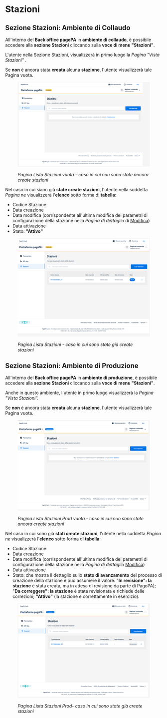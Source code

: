 # Stazioni

## Sezione Stazioni: Ambiente di Collaudo

All'interno del **Back office pagoPA** in **ambiente di collaudo**,  è possibile accedere alla **sezione Stazioni** cliccando sulla **voce di menu "Stazioni"**.

L'utente nella Sezione Stazioni, visualizzerà in primo luogo la _Pagina "Vista Stazioni"_ .

Se **non** è ancora stata **creata** alcuna **stazione**, l'utente visualizzerà tale Pagina vuota.&#x20;

<figure><img src="../../../.gitbook/assets/image (174).png" alt=""><figcaption><p><em>Pagina Lista Stazioni vuota - caso in cui non sono state ancora create stazioni</em></p></figcaption></figure>

Nel caso in cui siano già **state create stazioni**, l'utente nella suddetta _Pagina_ ne visualizzerà l'**elenco** sotto forma di **tabella**:

* Codice Stazione
* Data creazione
* Data modifica (corrispondente all'ultima modifica dei parametri di configurazione della stazione nella _Pagina di dettaglio_ di [Modifica](modifica.md))
* Data attivazione
* Stato: **"Attivo"**&#x20;

<figure><img src="../../../.gitbook/assets/image (173).png" alt=""><figcaption><p><em>Pagina Lista Stazioni - caso in cui sono state già create stazioni</em></p></figcaption></figure>

## Sezione Stazioni: Ambiente di Produzione

All'interno del **Back office pagoPA** in **ambiente di produzione**, è possibile accedere alla **sezione Stazioni** cliccando sulla **voce di menu "Stazioni"**.

Anche in questo ambiente, l'utente in primo luogo visualizzerà la _Pagina "Vista Stazioni"._

Se **non** è ancora stata **creata** alcuna **stazione**, l'utente visualizzerà tale Pagina vuota.&#x20;

<figure><img src="../../../.gitbook/assets/image (175).png" alt=""><figcaption><p><em>Pagina Lista Stazioni Prod vuota - caso in cui non sono state ancora create stazioni</em></p></figcaption></figure>

Nel caso in cui sono già **stati create stazioni**, l'utente nella suddetta _Pagina ne_ visualizzerà l'**elenco** sotto forma di **tabella**:

* Codice Stazione
* Data creazione
* Data modifica (corrispondente all'ultima modifica dei parametri di configurazione della stazione nella _Pagina di dettaglio_ [Modifica](modifica.md))
* Data attivazione
* Stato: che mostra il dettaglio sullo **stato di avanzamento** del processo di creazione della stazione e può assumere il valore: "**In revisione": la stazione** è stata creata, ma in attesa di revisione da parte di PagoPA); "**Da correggere": la stazione** è stata revisionata e richiede delle correzioni; **"Attivo"** (la stazione è correttamente in esercizio).

<figure><img src="../../../.gitbook/assets/image (176).png" alt=""><figcaption><p><em>Pagina Lista Stazioni Prod- caso in cui sono state già create stazioni</em></p></figcaption></figure>
